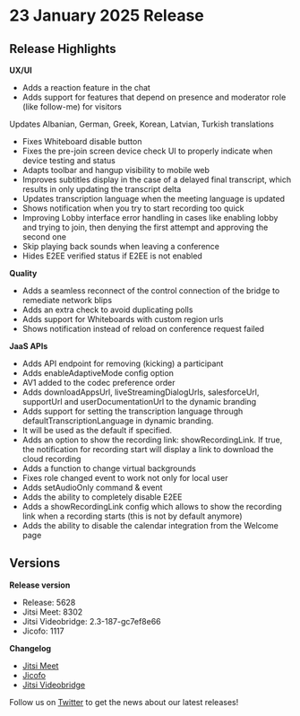 # 23 January 2025 Release

## Release Highlights

**UX/UI**

* Adds a reaction feature in the chat
* Adds support for features that depend on presence and moderator role (like follow-me) for visitors  

Updates Albanian, German, Greek, Korean, Latvian, Turkish translations
* Fixes Whiteboard disable button
* Fixes the pre-join screen device check UI to properly indicate when device testing and status
* Adapts toolbar and hangup visibility to mobile web
* Improves subtitles display in the case of a delayed final transcript, which results in only updating the transcript delta
* Updates transcription language when the meeting language is updated
* Shows notification when you try to start recording too quick
* Improving Lobby interface error handling in cases like enabling lobby and trying to join, then denying the first attempt and approving the second one
* Skip playing back sounds when leaving a conference
* Hides E2EE verified status if E2EE is not enabled

**Quality**

* Adds a seamless reconnect of the control connection of the bridge to remediate network blips
* Adds an extra check to avoid duplicating polls
* Adds support for Whiteboards with custom region urls
* Shows notification instead of reload on conference request failed

**JaaS APIs**

* Adds API endpoint for removing (kicking) a participant
* Adds enableAdaptiveMode config option
* AV1 added to the codec preference order
* Adds downloadAppsUrl, liveStreamingDialogUrls, salesforceUrl, supportUrl and userDocumentationUrl to the dynamic branding
* Adds support for setting the transcription language through defaultTranscriptionLanguage in dynamic branding.
* It will be used as the default if specified.
* Adds an option to show the recording link: showRecordingLink. If true, the notification for recording start will display a link to download the cloud recording
* Аdds а function to change virtual backgrounds
* Fixes role changed event to work not only for local user
* Adds setAudioOnly command & event
* Adds the ability to completely disable E2EE
* Adds a showRecordingLink config which allows to show the recording link when a recording starts (this is not by default anymore)
* Adds the ability to disable the calendar integration from the Welcome page

  

## Versions

**Release version**

* Release: 5628
* Jitsi Meet: 8302
* Jitsi Videobridge: 2.3-187-gc7ef8e66
* Jicofo: 1117

**Changelog**

* [Jitsi Meet](https://github.com/jitsi/jitsi-meet/compare/release-8206...release-8302)
* [Jicofo](https://github.com/jitsi/jicofo/compare/1101...1117)
* [Jitsi Videobridge](https://github.com/jitsi/jitsi-videobridge/compare/28674f78...c7ef8e66)

Follow us on [Twitter](https://twitter.com/JaaSOfficial) to get the news about our latest releases!
